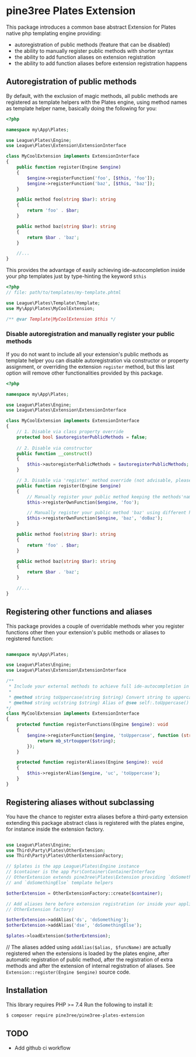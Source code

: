 # pine3ree Plates Extension

This package introduces a common base abstract Extension for Plates native php templating
engine providing:

- autoregistration of public methods (feature that can be disabled)
- the ability to manually register public methods with shorter syntax
- the ability to add function aliases on extension registration
- the ability to add function aliases before extension registration happens

## Autoregistration of public methods

By default, with the exclusion of magic methods, all public methods are registered
as template helpers with the Plates engine, using method names as template helper
name, basically doing the following for you:

```php
<?php

namespace my\App\Plates;

use League\Plates\Engine;
use League\Plates\Extension\ExtensionInterface

class MyCoolExtension implements ExtensionInterface
{
    public function register(Engine $engine)
    {
        $engine->registerFunction('foo', [$this, 'foo']);
        $engine->registerFunction('baz', [$this, 'baz']);
    }

    public method foo(string $bar): string
    {
        return 'foo' . $bar;
    }

    public method baz(string $bar): string
    {
        return $bar . 'baz';
    }

    //...
}

```

This provides the advantage of easily achieving ide-autocompletion inside your
php templates just by type-hinting the keyword `$this`

```php
<?php
// file: path/to/templates/my-template.phtml

use League\Plates\Template\Template;
use My\App\Plates\MyCoolExtension;

/** @var Template|MyCoolExtension $this */

```

### Disable autoregistration and manually register your public methods

If you do not want to include all your extension's public methods as template helper
you can disable autoregistration via constructor or property assignment, or overriding
the extension `register` method, but this last option will remove other functionalities
provided by this package.

```php
<?php

namespace my\App\Plates;

use League\Plates\Engine;
use League\Plates\Extension\ExtensionInterface

class MyCoolExtension implements ExtensionInterface
{
    // 1. Disable via class property override
    protected bool $autoregisterPublicMethods = false;
    
    // 2. Disable via constructor
    public function __construct()
    {
        $this->autoregisterPublicMethods = $autoregisterPublicMethods;
    }

    // 3. Disable via 'register' method override (not advisable, please read following sections)
    public function register(Engine $engine)
    {
        // Manually register your public method keeping the methods'name as template helper name
        $this->registerOwnFunction($engine, 'foo');

        // Manually register your public method 'baz' using different helper name 'doBaz'
        $this->registerOwnFunction($engine, 'baz', 'doBaz');
    }

    public method foo(string $bar): string
    {
        return 'foo' . $bar;
    }

    public method baz(string $bar): string
    {
        return $bar . 'baz';
    }

    //...
}

```

## Registering other functions and aliases

This package provides a couple of overridable methods wher you register functions
other then your extension's public methods or aliases to registered function:

```php

namespace my\App\Plates;

use League\Plates\Engine;
use League\Plates\Extension\ExtensionInterface

/**
 * Include your external methods to achieve full ide-autocompletion in template files
 *
 * @method string toUppercase(string $string) Convert string to uppercase
 * @method string uc(string $string) Alias of @see self:.toUppercase()
*/
class MyCoolExtension implements ExtensionInterface
{
    protected function registerFunctions(Engine $engine): void
    {
        $engine->registerFunction($engine, 'toUppercase', function (string $string): string {
            return mb_strtoupper($string);
        });
    }

    protected function registerAliases(Engine $engine): void
    {
        $this->registerAlias($engine, 'uc', 'toUppercase');
    }
}
```

## Registering aliases without subclassing

You have the chance to register extra aliases before a third-party extension
extending this package abstract class is registered with the plates engine, for
instance inside the extension factory.

```php

use League\Plates\Engine;
use Third\Party\Plates\OtherExtension;
use Third\Party\Plates\OtherExtensionFactory;

// $plates is the app League\Plates\Engine instance
// $container is the app Psr\Container\ContainerInterface
// OtherExtension extends pine3ree\Plates\Extension providing `doSomething` 
// and `doSomethingElse` template helpers

$otherExtension = OtherExtensionFactory::create($container);

// Add aliases here before extension registration (or inside your application 
// OtherExtension factory)

$otherExtension->addAlias('ds', 'doSomething');
$otherExtension->addAlias('dse', 'doSomethingElse');

$plates->loadExtension($otherExtension);
```

// The aliases added using `addAlias($alias, $funcName)` are actually registered
when the extensions is loaded by the plates engine, after automatic registration
of public method, after the registration of extra methods and after the extension of
internal registration of aliases. See `Extension::register(Engine $engine)` source code.

## Installation

This library requires PHP >= 7.4
Run the following to install it:

```bash
$ composer require pine3ree/pine3ree-plates-extension
```



## TODO

- Add github ci workflow